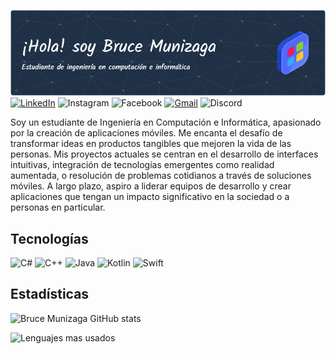 ![Banner de Bruce Munizaga](github-header-image.png)
[![LinkedIn](https://img.shields.io/badge/linkedin-%230077B5.svg?style=for-the-badge&logo=linkedin&logoColor=white)](https://www.linkedin.com/in/bruce-munizaga-13768429a/)
![Instagram](https://img.shields.io/badge/Instagram-%23E4405F.svg?style=for-the-badge&logo=Instagram&logoColor=white)
![Facebook](https://img.shields.io/badge/Facebook-%231877F2.svg?style=for-the-badge&logo=Facebook&logoColor=white)
[![Gmail](https://img.shields.io/badge/Gmail-D14836?style=for-the-badge&logo=gmail&logoColor=white)](https://mail.google.com/mail/u/0/#inbox?compose=GTvVlcSHwfRSsKnGvvCTvgDjJQbgGxCKlhRWPfFDbFXwRQRCncKNMgxrfcCDhxjjDLFpTpMQsqsWT)
![Discord](https://img.shields.io/badge/Discord-%235865F2.svg?style=for-the-badge&logo=discord&logoColor=white)

Soy un estudiante de Ingeniería en Computación e Informática, apasionado por la creación de aplicaciones móviles. Me encanta el desafío de transformar ideas en productos tangibles que mejoren la vida de las personas. Mis proyectos actuales se centran en el desarrollo de interfaces intuitivas, integración de tecnologías emergentes como realidad aumentada, o resolución de problemas cotidianos a través de soluciones móviles. A largo plazo, aspiro a liderar equipos de desarrollo y crear aplicaciones que tengan un impacto significativo en la sociedad o a personas en particular.

## Tecnologías
![C#](https://img.shields.io/badge/c%23-%23239120.svg?style=for-the-badge&logo=csharp&logoColor=white)
![C++](https://img.shields.io/badge/c++-%2300599C.svg?style=for-the-badge&logo=c%2B%2B&logoColor=white)
![Java](https://img.shields.io/badge/java-%23ED8B00.svg?style=for-the-badge&logo=openjdk&logoColor=white)
![Kotlin](https://img.shields.io/badge/kotlin-%237F52FF.svg?style=for-the-badge&logo=kotlin&logoColor=white)
![Swift](https://img.shields.io/badge/swift-F54A2A?style=for-the-badge&logo=swift&logoColor=white)

## Estadísticas
![Bruce Munizaga GitHub stats](https://github-readme-stats.vercel.app/api?username=brucemunizaga&show_icons=true&theme=dark)

![Lenguajes mas usados](https://github-readme-stats.vercel.app/api/top-langs/?username=BruceMunizaga&layout=compact&theme=dark)